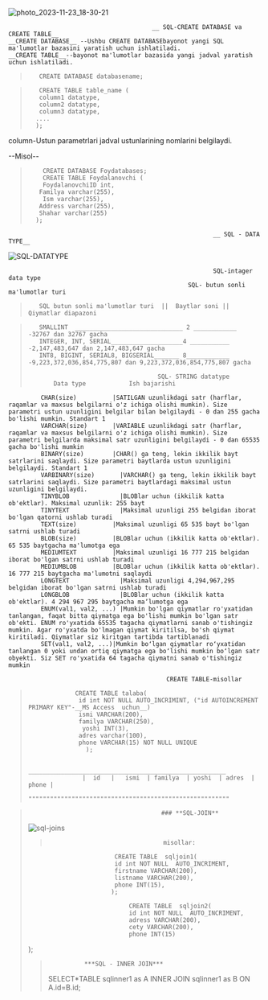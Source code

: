 ![photo_2023-11-23_18-30-21](https://github.com/AsadbekNurmamatov2002/SQL-AND-MYSQL/assets/144318530/4897b6d8-8b6a-45d4-8aed-dd54d232f5ae)

                                            __ SQL-CREATE DATABASE va CREATE TABLE__
    __CREATE DATABASE__ --Ushbu CREATE DATABASEbayonot yangi SQL ma'lumotlar bazasini yaratish uchun ishlatiladi.
    __CREATE TABLE__--bayonot ma'lumotlar bazasida yangi jadval yaratish uchun ishlatiladi.
>        CREATE DATABASE databasename;

>        CREATE TABLE table_name (
>        column1 datatype, 
>        column2 datatype,
>        column3 datatype,
>       ....
>       );

column-Ustun parametrlari jadval ustunlarining nomlarini belgilaydi.

--Misol--
>         CREATE DATABASE Foydatabases;
>         CREATE TABLE Foydalanovchi (
>         FoydalanovchiID int,
 >        Familya varchar(255),
>         Ism varchar(255),
 >        Address varchar(255),
 >        Shahar varchar(255)
 >       );


                                                             __ SQL - DATA TYPE__
![SQL-DATATYPE](https://github.com/AsadbekNurmamatov2002/SQL-AND-MYSQL/assets/144318530/d6c42457-5e14-40df-b15e-90dde8f497ef)

                                                             SQL-intager data type 
                                                      SQL- butun sonli ma'lumotlar turi 
                                                                               
>        SQL butun sonli ma'lumotlar turi  ||  Baytlar soni || Qiymatlar diapazoni

>        SMALLINT  ______________________________ 2 ____________ -32767 dan 32767 gacha
>        INTEGER, INT, SERIAL____________________4 ___________ -2,147,483,647 dan 2,147,483,647 gacha
>        INT8, BIGINT, SERIAL8, BIGSERIAL_______ 8____________  -9,223,372,036,854,775,807 dan 9,223,372,036,854,775,807 gacha
>
>                                         SQL- STRING datatype
>            Data type	          Ish bajarishi
             CHAR(size)	         |SATILGAN uzunlikdagi satr (harflar, raqamlar va maxsus belgilarni o'z ichiga olishi mumkin). Size parametri ustun uzunligini belgilar bilan belgilaydi - 0 dan 255 gacha bo'lishi mumkin. Standart 1
             VARCHAR(size)       |VARIABLE uzunlikdagi satr (harflar, raqamlar va maxsus belgilarni o'z ichiga olishi mumkin). Size parametri belgilarda maksimal satr uzunligini belgilaydi - 0 dan 65535 gacha bo'lishi mumkin
             BINARY(size)        |CHAR() ga teng, lekin ikkilik bayt satrlarini saqlaydi. Size parametri baytlarda ustun uzunligini belgilaydi. Standart 1
             VARBINARY(size)	   |VARCHAR() ga teng, lekin ikkilik bayt satrlarini saqlaydi. Size parametri baytlardagi maksimal ustun uzunligini belgilaydi.
             TINYBLOB	           |BLOBlar uchun (ikkilik katta ob'ektlar). Maksimal uzunlik: 255 bayt
             TINYTEXT	           |Maksimal uzunligi 255 belgidan iborat bo'lgan qatorni ushlab turadi
             TEXT(size)	         |Maksimal uzunligi 65 535 bayt bo'lgan satrni ushlab turadi
             BLOB(size)	         |BLOBlar uchun (ikkilik katta ob'ektlar). 65 535 baytgacha ma'lumotga ega
             MEDIUMTEXT          |Maksimal uzunligi 16 777 215 belgidan iborat bo'lgan satrni ushlab turadi
             MEDIUMBLOB          |BLOBlar uchun (ikkilik katta ob'ektlar). 16 777 215 baytgacha ma'lumotni saqlaydi
             LONGTEXT	           |Maksimal uzunligi 4,294,967,295 belgidan iborat bo'lgan satrni ushlab turadi
             LONGBLOB	           |BLOBlar uchun (ikkilik katta ob'ektlar). 4 294 967 295 baytgacha maʼlumotga ega
             ENUM(val1, val2, ...) |Mumkin bo'lgan qiymatlar ro'yxatidan tanlangan, faqat bitta qiymatga ega bo'lishi mumkin bo'lgan satr ob'ekti. ENUM ro'yxatida 65535 tagacha qiymatlarni sanab o'tishingiz mumkin. Agar ro'yxatda bo'lmagan qiymat kiritilsa, bo'sh qiymat kiritiladi. Qiymatlar siz kiritgan tartibda tartiblanadi
             SET(val1, val2, ...)|Mumkin boʻlgan qiymatlar roʻyxatidan tanlangan 0 yoki undan ortiq qiymatga ega boʻlishi mumkin boʻlgan satr obyekti. Siz SET ro'yxatida 64 tagacha qiymatni sanab o'tishingiz mumkin

                                                CREATE TABLE-misollar
                                                
>                  CREATE TABLE talaba(
>                   id int NOT NULL AUTO_INCRIMINT, ("id AUTOINCREMENT PRIMARY KEY"-__MS Access  uchun__)
>                   ismi VARCHAR(200),
>                   familya VARCHAR(250),
>                    yoshi INT(3),
>                   adres varchar(100),
>                   phone VARCHAR(15) NOT NULL UNIQUE
>                     );
>
>                      _______________________________________________________
 >                    |  id   |   ismi  | familya  | yoshi  | adres  |  phone |
>                      """"""""""""""""""""""""""""""""""""""""""""""""""""""""

> ```
>                                      ### **SQL-JOIN**
> ```
> 
> ![sql-joins](https://user-images.githubusercontent.com/144318530/285369025-e3f3905b-8954-439c-a4b1-e6b027ed3a47.png)
> 
> >                                     misollar:
>                             CREATE TABLE  sqljoin1(
>                             id int NOT NULL  AUTO_INCRIMENT,
>                             firstname VARCHAR(200),
>                             listname VARCHAR(200),
>                             phone INT(15),
>                            );
> 
> ```
>                             CREATE TABLE  sqljoin2(
>                             id int NOT NULL  AUTO_INCRIMENT,
>                             adress VARCHAR(200),
>                             cety VARCHAR(200),
>                             phone INT(15)
> ```
> 
> );
> 
> > ```
> >           ***SQL - INNER JOIN***
> > ```
> > 
> > 
> >     
> >       
> >     
> > 
> >       
> >     
> > 
> >     
> >   
> > SELECT*TABLE  sqlinner1 as A INNER JOIN  sqlinner1 as B ON A.id=B.id;

